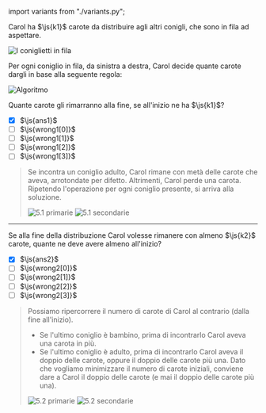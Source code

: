 import variants from "./variants.py";

Carol ha $\js{k1}$ carote da distribuire agli altri conigli, che sono in fila ad aspettare.

![I coniglietti in fila](fila.asy?v=variants.py)

Per ogni coniglio in fila, da sinistra a destra, Carol decide quante carote dargli in base alla seguente regola:

![Algoritmo](code.asy)

Quante carote gli rimarranno alla fine, se all'inizio ne ha $\js{k1}$?

- [x] $\js{ans1}$
- [ ] $\js{wrong1[0]}$
- [ ] $\js{wrong1[1]}$
- [ ] $\js{wrong1[2]}$
- [ ] $\js{wrong1[3]}$

> Se incontra un coniglio adulto, Carol rimane con metà delle carote che aveva, arrotondate per difetto. Altrimenti, Carol perde una carota.
> Ripetendo l'operazione per ogni coniglio presente, si arriva alla soluzione.
>
> ![5.1 primarie](5-1-primarie.asy)
> ![5.1 secondarie](5-1-secondarie.asy)

---

Se alla fine della distribuzione Carol volesse rimanere con almeno $\js{k2}$ carote, quante ne deve avere almeno all'inizio?

- [x] $\js{ans2}$
- [ ] $\js{wrong2[0]}$
- [ ] $\js{wrong2[1]}$
- [ ] $\js{wrong2[2]}$
- [ ] $\js{wrong2[3]}$

> Possiamo ripercorrere il numero di carote di Carol al contrario (dalla fine all'inizio).
> - Se l'ultimo coniglio è bambino, prima di incontrarlo Carol aveva una carota in più.
> - Se l'ultimo coniglio è adulto, prima di incontrarlo Carol aveva il doppio delle carote, oppure il doppio delle carote più una. Dato che vogliamo minimizzare il numero di carote iniziali, conviene dare a Carol il doppio delle carote (e mai il doppio delle carote più una).
>
> ![5.2 primarie](5-2-primarie.asy)
> ![5.2 secondarie](5-2-secondarie.asy)
